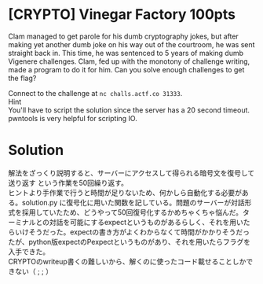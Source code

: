 # [CRYPTO] Vinegar Factory 100pts
Clam managed to get parole for his dumb cryptography jokes, but after making yet another dumb joke on his way out of the courtroom, he was sent straight back in. This time, he was sentenced to 5 years of making dumb Vigenere challenges. Clam, fed up with the monotony of challenge writing, made a program to do it for him. Can you solve enough challenges to get the flag?

Connect to the challenge at `nc challs.actf.co 31333`.\
Hint\
You'll have to script the solution since the server has a 20 second timeout. pwntools is very helpful for scripting IO.
# Solution
解法をざっくり説明すると、サーバーにアクセスして得られる暗号文を復号して送り返す という作業を50回繰り返す。\
ヒントより手作業で行うと時間が足りないため、何かしら自動化する必要がある。solution.py に復号化に用いた関数を記している。問題のサーバーが対話形式を採用していたため、どうやって50回復号化するかめちゃくちゃ悩んだ。ターミナルとの対話を可能にするexpectというものがあるらしく、それを用いたらいけそうだった。expectの書き方がよくわからなくて時間がかかりそうだったが、python版expectのPexpectというものがあり、それを用いたらフラグを入手できた。\
CRYPTOのwriteup書くの難しいから、解くのに使ったコード載せることしかできない（ ;  ; ）